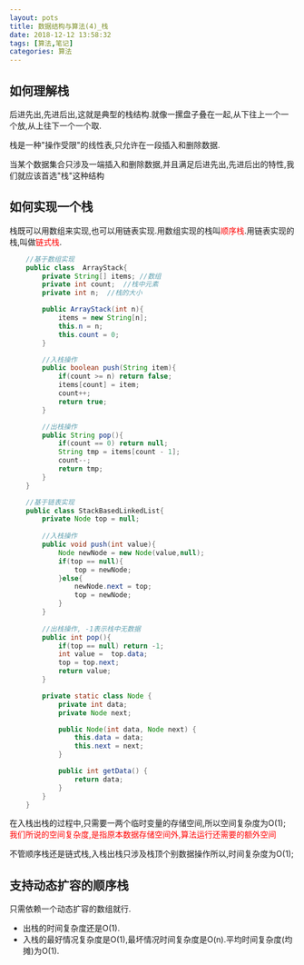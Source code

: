 ```yaml
---
layout: pots
title: 数据结构与算法(4)_栈
date: 2018-12-12 13:58:32
tags: [算法,笔记]
categories: 算法
---
```


## 如何理解栈
后进先出,先进后出,这就是典型的栈结构.就像一摞盘子叠在一起,从下往上一个一个放,从上往下一个一个取.

栈是一种"操作受限"的线性表,只允许在一段插入和删除数据.

当某个数据集合只涉及一端插入和删除数据,并且满足后进先出,先进后出的特性,我们就应该首选"栈"这种结构

## 如何实现一个栈
栈既可以用数组来实现,也可以用链表实现.用数组实现的栈叫<font color=red>顺序栈</font>.用链表实现的栈,叫做<font color=red>链式栈</font>.

```java
	//基于数组实现
	public class  ArrayStack{
		private String[] items; //数组
		private int count;  //栈中元素
		private int n;	//栈的大小

		public ArrayStack(int n){
			items = new String[n];
			this.n = n;
			this.count = 0;
		}

		//入栈操作
		public boolean push(String item){
			if(count >= n) return false;
			items[count] = item;
			count++;
			return true;
		}

		//出栈操作
		public String pop(){
			if(count == 0) return null;
			String tmp = items[count - 1];
			count--;
			return tmp;
		}
	}

	//基于链表实现
	public class StackBasedLinkedList{
		private Node top = null;
		
		//入栈操作
		public void push(int value){
			Node newNode = new Node(value,null);
			if(top == null){
				top = newNode;
			}else{
				newNode.next = top;
				top = newNode;
			}
		}
		
		//出栈操作, -1表示栈中无数据
		public int pop(){
			if(top == null) return -1;
			int value =  top.data;
			top = top.next;
			return value;
		}

		private static class Node {
			private int data;
			private Node next;

			public Node(int data, Node next) {
				this.data = data;
				this.next = next;
			}

			public int getData() {
				return data;
			}
		}
	}

```

在入栈出栈的过程中,只需要一两个临时变量的存储空间,所以空间复杂度为O(1); <font color=red>我们所说的空间复杂度,是指原本数据存储空间外,算法运行还需要的额外空间</font>

不管顺序栈还是链式栈,入栈出栈只涉及栈顶个别数据操作所以,时间复杂度为O(1);

## 支持动态扩容的顺序栈
只需依赖一个动态扩容的数组就行.

* 出栈的时间复杂度还是O(1).
* 入栈的最好情况复杂度是O(1),最坏情况时间复杂度是O(n).平均时间复杂度(均摊)为O(1).

